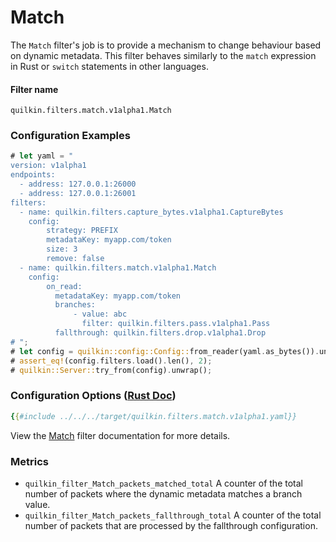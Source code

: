 # Match

The `Match` filter's job is to provide a mechanism to change behaviour based
on dynamic metadata. This filter behaves similarly to the `match` expression
in Rust or `switch` statements in other languages.

#### Filter name
```text
quilkin.filters.match.v1alpha1.Match
```

### Configuration Examples
<!-- ANCHOR: example -->
```rust
# let yaml = "
version: v1alpha1
endpoints:
  - address: 127.0.0.1:26000
  - address: 127.0.0.1:26001
filters:
  - name: quilkin.filters.capture_bytes.v1alpha1.CaptureBytes
    config:
        strategy: PREFIX
        metadataKey: myapp.com/token
        size: 3
        remove: false
  - name: quilkin.filters.match.v1alpha1.Match
    config:
        on_read:
          metadataKey: myapp.com/token
          branches:
              - value: abc
                filter: quilkin.filters.pass.v1alpha1.Pass
          fallthrough: quilkin.filters.drop.v1alpha1.Drop
# ";
# let config = quilkin::config::Config::from_reader(yaml.as_bytes()).unwrap();
# assert_eq!(config.filters.load().len(), 2);
# quilkin::Server::try_from(config).unwrap();
```
<!--  ANCHOR_END: example -->

### Configuration Options ([Rust Doc](../../api/quilkin/filters/match/struct.Config.html))

```yaml
{{#include ../../../target/quilkin.filters.match.v1alpha1.yaml}}
```

View the [Match](../../api/quilkin/filters/match/struct.Config.html) filter documentation for more details.

### Metrics

* `quilkin_filter_Match_packets_matched_total`
  A counter of the total number of packets where the dynamic metadata matches a branch value.
* `quilkin_filter_Match_packets_fallthrough_total`
  A counter of the total number of packets that are processed by the fallthrough configuration.
